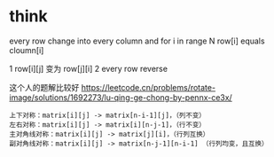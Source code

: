 # think
every row change into every column
and for i in range N 
row[i]  equals cloumn[i]

1 row[i][j] 变为 row[j][i]
2 every row reverse


这个人的题解比较好
https://leetcode.cn/problems/rotate-image/solutions/1692273/lu-qing-ge-chong-by-pennx-ce3x/

    上下对称：matrix[i][j] -> matrix[n-i-1][j]，（列不变）
    左右对称：matrix[i][j] -> matrix[i][n-j-1]，（行不变）
    主对角线对称：matrix[i][j] -> matrix[j][i]，（行列互换）
    副对角线对称：matrix[i][j] -> matrix[n-j-1][n-i-1] （行列均变，且互换）

